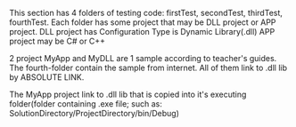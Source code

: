 This section has 4 folders of testing code: firstTest, secondTest, thirdTest, fourthTest.
Each folder has some project that may be DLL project or APP project.
DLL project has Configuration Type is Dynamic Library(.dll)
APP project may be C# or C++

2 project MyApp and MyDLL are 1 sample according to teacher's guides.
The fourth-folder contain the sample from internet. All of them link to .dll lib by ABSOLUTE LINK.

The MyApp project link to .dll lib that is copied into it's executing folder(folder containing .exe file; such as: SolutionDirectory/ProjectDirectory/bin/Debug)
